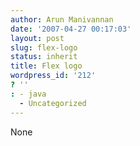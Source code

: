 ```yaml
---
author: Arun Manivannan
date: '2007-04-27 00:17:03'
layout: post
slug: flex-logo
status: inherit
title: Flex logo
wordpress_id: '212'
? ''
: - java
  - Uncategorized
---
```


None

